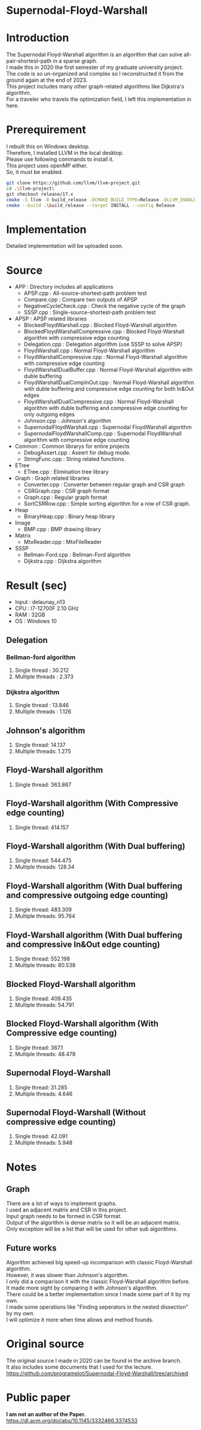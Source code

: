 # Supernodal-Floyd-Warshall

# Introduction
The Supernodal Floyd-Warshall algorithm is an algorithm that can solve all-pair-shortest-path in a sparse graph.\
I made this in 2020 the first semester of my graduate university project.\
The code is so un-organized and complex so I reconstructed it from the ground again at the end of 2023.\
This project includes many other graph-related algorithms like Dijkstra's algorithm.\
For a traveler who travels the optimization field, I left this implementation in here.

# Prerequirement

I rebuilt this on Windows desktop.\
Therefore, I installed LLVM in the local desktop.\
Please use following commands to install it.\
This project uses openMP either.\
So, it must be enabled.

```bash
git clone https://github.com/llvm/llvm-project.git
cd .\llvm-project\
git checkout release/17.x
cmake -S llvm -B build_release -DCMAKE_BUILD_TYPE=Release -DLLVM_ENABLE_PROJECTS="clang;clang-tools-extra;compiler-rt;mlir;polly;lldb;openmp" -DLLVM_TARGETS_TO_BUILD=X86 -Thost=x64
cmake --build .\build_release --target INSTALL --config Release
```

# Implementation
Detailed implementation will be uploaded soon.

# Source
* APP : Directory includes all applications
    * APSP.cpp : All-source-shortest-path problem test
    * Compare.cpp : Compare two outputs of APSP
    * NegativeCycleCheck.cpp : Check the negative cycle of the graph
    * SSSP.cpp : Single-source-shortest-path problem test
* APSP : APSP related libraries
    * BlockedFloydWarshall.cpp : Blocked Floyd-Warshall algorithm
    * BlockedFloydWarshallCompressive.cpp : Blocked Floyd-Warshall algorithm with compressive edge counting
    * Delegation.cpp : Delegation algorithm (use SSSP to solve APSP)
    * FloydWarshall.cpp : Normal Floyd-Warshall algorithm
    * FloydWarshallCompressive.cpp : Normal Floyd-Warshall algorithm with compressive edge counting
    * FloydWarshallDualBuffer.cpp : Normal Floyd-Warshall algorithm with duble buffering
    * FloydWarshallDualCompInOut.cpp : Normal Floyd-Warshall algorithm with duble buffering and compressive edge counting for both In&Out edges
    * FloydWarshallDualCompressive.cpp :  Normal Floyd-Warshall algorithm with duble buffering and compressive edge counting for only outgoing edges
    * Johnson.cpp : Johnson's algorithm
    * SupernodalFloydWarshall.cpp : Supernodal FloydWarshall algorithm
    * SupernodalFloydWarshallComp.cpp : Supernodal FloydWarshall algorithm with compressive edge counting
* Common : Common librarys for entire projects
    * DebugAssert.cpp : Aseert for debug mode.
    * StringFunc.cpp : String related functions.
* ETree
    * ETree.cpp : Elimination tree library
* Graph : Graph related libraries
    * Converter.cpp : Converter between regular graph and CSR graph
    * CSRGraph.cpp : CSR graph format
    * Graph.cpp : Regular graph format
    * SortCSRRow.cpp : Simple sorting algorithm for a row of CSR graph.
* Heap
    * BinaryHeap.cpp : Binary heap library
* Image
    * BMP.cpp : BMP drawing library
* Matrix
    * MtxReader.cpp : MtxFileReader
* SSSP
    * Bellman-Ford.cpp : Bellman-Ford algorithm
    * Dijkstra.cpp : Dijkstra algorithm

# Result (sec)

* Input : delaunay_n13
* CPU : I7-12700F 2.10 GHz
* RAM : 32GB
* OS : Windows 10

## Delegation
### Bellman-ford algorithm
1. Single thread : 30.212
2. Multiple threads : 2.373

### Dijkstra algorithm
1. Single thread : 13.846
2. Multiple threads : 1.126

## Johnson's algorithm
1. Single thread: 14.137
2. Multiple threads: 1.275

## Floyd-Warshall algorithm
1. Single thread: 363.867

## Floyd-Warshall algorithm (With Compressive edge counting)
1. Single thread: 414.157

## Floyd-Warshall algorithm (With Dual buffering)
1. Single thread: 544.475
2. Multiple threads: 128.34

## Floyd-Warshall algorithm (With Dual buffering and compressive outgoing edge counting)
1. Single thread: 483.309
2. Multiple threads: 95.764

## Floyd-Warshall algorithm (With Dual buffering and compressive In&Out edge counting)
1. Single thread: 552.198
2. Multiple threads: 80.538

## Blocked Floyd-Warshall algorithm
1. Single thread: 409.435
2. Multiple threads: 54.791

## Blocked Floyd-Warshall algorithm (With Compressive edge counting)
1. Single thread: 367.1
2. Multiple threads: 48.478

## Supernodal Floyd-Warshall
1. Single thread: 31.285
2. Multiple threads: 4.646

## Supernodal Floyd-Warshall (Without compressive edge counting)
1. Single thread: 42.091
2. Multiple threads: 5.948

# Notes
## Graph
There are a lot of ways to implement graphs.\
I used an adjacent matrix and CSR in this project.\
Input graph needs to be formed in CSR format.\
Output of the algorithm is dense matrix so it will be an adjacent matrix.\
Only exception will be a list that will be used for other sub algorithms.

## Future works
Algorithm achieved big speed-up incomparison with classic Floyd-Warshall algorithm.\
However, it was slower than Johnson's algorithm.\
I only did a comparison it with the classic Floyd-Warshall algorithm before.\
It made more sight by comparing it with Johnson's algorithm.\
There could be a better implementation since I made some part of it by my own.\
I made some operations like "Finding seperators in the nested dissection" by my own.\
I will optimize it more when time allows and method founds.

# Original source
The original source I made in 2020 can be found in the archive branch.\
It also includes some documents that I used for the lecture.\
https://github.com/programelot/Supernodal-Floyd-Warshall/tree/archived

# Public paper
**I am not an author of the Paper.** \
https://dl.acm.org/doi/abs/10.1145/3332466.3374533
